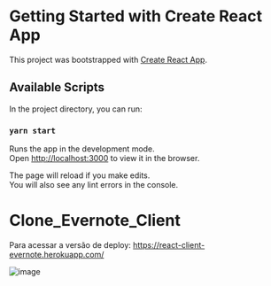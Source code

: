 # Getting Started with Create React App

This project was bootstrapped with [Create React App](https://github.com/facebook/create-react-app).

## Available Scripts

In the project directory, you can run:

### `yarn start`

Runs the app in the development mode.\
Open [http://localhost:3000](http://localhost:3000) to view it in the browser.

The page will reload if you make edits.\
You will also see any lint errors in the console.

# Clone_Evernote_Client

Para acessar a versão de deploy: https://react-client-evernote.herokuapp.com/

![image](https://user-images.githubusercontent.com/19415372/140828000-bc678a66-6ae5-4ed0-92da-807ed1a0cd66.png)

